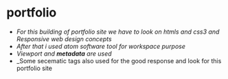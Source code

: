 # portfolio
* _For this building of portfolio site we have to look on htmls and css3 and Responsive web design concepts_
* _After that i used atom software tool for workspace purpose_
* _Viewport and **metadata** are used_
* _Some secematic tags also used for the good response and look for this portfolio site
